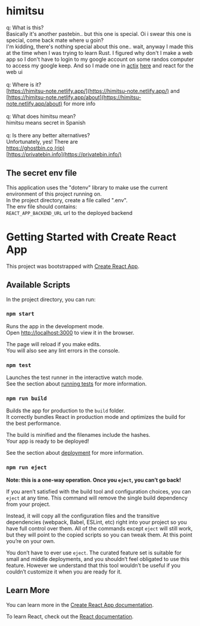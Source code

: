 # himitsu

q: What is this?\
Basically it's another pastebin.. but this one is special. Oi i swear this one is special, come back mate where u goin?\
I'm kidding, there's nothing special about this one.. wait, anyway I made this at the time when I was trying to learn Rust. I figured why don't I make a web app so I don't have to login to my google account on some randos computer to access my google keep. And so I made one in [actix](https://actix.rs) [here](https://github.com/chcoomilk/himitsu-backend) and react for the web ui\
\
q: Where is it?\
[https://himitsu-note.netlify.app/](https://himitsu-note.netlify.app/) and [https://himitsu-note.netlify.app/about](https://himitsu-note.netlify.app/about) for more info\
\
q: What does himitsu mean?\
himitsu means secret in Spanish\
\
q: Is there any better alternatives?\
Unfortunately, yes! There are\
[https://ghostbin.co (rip)](https://ghostbin.co)\
[https://privatebin.info](https://privatebin.info/)

## The secret env file

This application uses the "dotenv" library to make use the current environment of this project running on.\
In the project directory, create a file called ".env".\
The env file should contains:\
`REACT_APP_BACKEND_URL` url to the deployed backend 

# Getting Started with Create React App

This project was bootstrapped with [Create React App](https://github.com/facebook/create-react-app).

## Available Scripts

In the project directory, you can run:

### `npm start`

Runs the app in the development mode.\
Open [http://localhost:3000](http://localhost:3000) to view it in the browser.

The page will reload if you make edits.\
You will also see any lint errors in the console.

### `npm test`

Launches the test runner in the interactive watch mode.\
See the section about [running tests](https://facebook.github.io/create-react-app/docs/running-tests) for more information.

### `npm run build`

Builds the app for production to the `build` folder.\
It correctly bundles React in production mode and optimizes the build for the best performance.

The build is minified and the filenames include the hashes.\
Your app is ready to be deployed!

See the section about [deployment](https://facebook.github.io/create-react-app/docs/deployment) for more information.

### `npm run eject`

**Note: this is a one-way operation. Once you `eject`, you can’t go back!**

If you aren’t satisfied with the build tool and configuration choices, you can `eject` at any time. This command will remove the single build dependency from your project.

Instead, it will copy all the configuration files and the transitive dependencies (webpack, Babel, ESLint, etc) right into your project so you have full control over them. All of the commands except `eject` will still work, but they will point to the copied scripts so you can tweak them. At this point you’re on your own.

You don’t have to ever use `eject`. The curated feature set is suitable for small and middle deployments, and you shouldn’t feel obligated to use this feature. However we understand that this tool wouldn’t be useful if you couldn’t customize it when you are ready for it.

## Learn More

You can learn more in the [Create React App documentation](https://facebook.github.io/create-react-app/docs/getting-started).

To learn React, check out the [React documentation](https://reactjs.org/).
